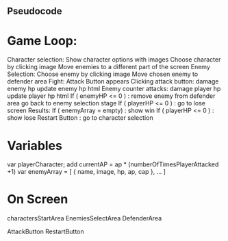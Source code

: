 ## Pseudocode

# Game Loop:
Character selection:
    Show character options with images
    Choose character by clicking image
    Move enemies to a different part of the screen
Enemy Selection:
    Choose enemy by clicking image
    Move chosen enemy to defender area
Fight:
    Attack Button appears
    Clicking attack button: damage enemy hp
        update enemy hp html
    Enemy counter attacks: damage player hp
        update player hp html
    If ( enemyHP <= 0 ) : remove enemy from defender area
        go back to enemy selection stage
    If ( playerHP <= 0 ) : go to lose screen
Results: 
    If ( enemyArray = empty) : show win
    If ( playerHP <= 0 ) : show lose
    Restart Button : go to character selection


# Variables
var playerCharacter;
    add currentAP = ap * (numberOfTimesPlayerAttacked +1)
var enemyArray = [
    {
        name, image, hp, ap, cap
    },
    ...
]

# On Screen
charactersStartArea
EnemiesSelectArea
DefenderArea

AttackButton
RestartButton